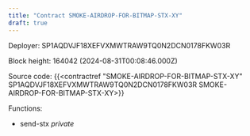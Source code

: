```yaml
---
title: "Contract SMOKE-AIRDROP-FOR-BITMAP-STX-XY"
draft: true
---
```

Deployer: SP1AQDVJF18XEFVXMWTRAW9TQ0N2DCN0178FKW03R


 



Block height: 164042 (2024-08-31T00:08:46.000Z)

Source code: {{<contractref "SMOKE-AIRDROP-FOR-BITMAP-STX-XY" SP1AQDVJF18XEFVXMWTRAW9TQ0N2DCN0178FKW03R SMOKE-AIRDROP-FOR-BITMAP-STX-XY>}}

Functions:

* send-stx _private_
